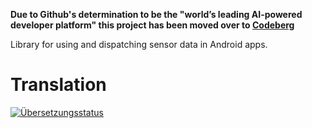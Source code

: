 **Due to Github's determination to be the "world’s leading AI-powered developer platform" this project has been moved over to [Codeberg](https://codeberg.org/Residuum/SensorApps-Common)**

Library for using and dispatching sensor data in Android apps.

# Translation

<a href="https://hosted.weblate.org/engage/sensors2osc/">
<img src="https://hosted.weblate.org/widgets/sensors2osc/-/common-library/287x66-grey.png" alt="Übersetzungsstatus" />
</a>
